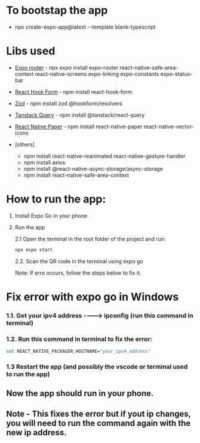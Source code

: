 # To bootstap the app

-   npx create-expo-app@latest --template blank-typescript

# Libs used

-   [Expo router](https://expo.github.io/router/docs/) - npx expo install expo-router react-native-safe-area-context react-native-screens expo-linking expo-constants expo-status-bar

-   [React Hook Form](https://react-hook-form.com/) - npm install react-hook-form

-   [Zod](https://zod.dev/) - npm install zod @hookform/resolvers

-   [Tanstack Query](https://tanstack.com/query/latest) - npm install @tanstack/react-query

-   [React Native Paper](https://nativebase.io/) - npm install react-native-paper react-native-vector-icons

-   [others]
    -   npm install react-native-reanimated react-native-gesture-handler
    -   npm install axios
    -   npm install @react-native-async-storage/async-storage
    -   npm install react-native-safe-area-context

# How to run the app:

1. Install Expo Go in your phone

2. Run the app

    2.1 Open the terminal in the root folder of the project and run:

    ```bash
    npx expo start
    ```

    2.2. Scan the QR code in the terminal using expo go

    Note: If erro occurs, follow the steps below to fix it.

# Fix error with expo go in Windows

### 1.1. Get your ipv4 address ----> ipconfig (run this command in terminal)

### 1.2. Run this command in terminal to fix the error:

```bash
set REACT_NATIVE_PACKAGER_HOSTNAME="your_ipv4_address"
```

### 1.3 Restart the app (and possibly the vscode or terminal used to run the app)

## Now the app should run in your phone.

## Note - This fixes the error but if yout ip changes, you will need to run the command again with the new ip address.
